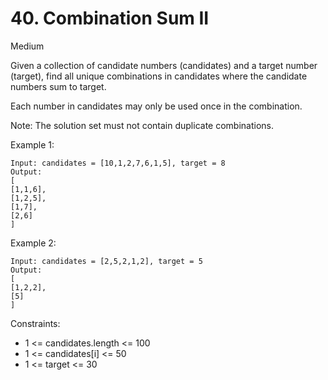 # 40. Combination Sum II
Medium

Given a collection of candidate numbers (candidates) and a target number (target), find all unique combinations in candidates where the candidate numbers sum to target.

Each number in candidates may only be used once in the combination.

Note: The solution set must not contain duplicate combinations.

 

Example 1:
```
Input: candidates = [10,1,2,7,6,1,5], target = 8
Output: 
[
[1,1,6],
[1,2,5],
[1,7],
[2,6]
]
```
Example 2:
```
Input: candidates = [2,5,2,1,2], target = 5
Output: 
[
[1,2,2],
[5]
]
```
 

Constraints:
* 1 <= candidates.length <= 100
* 1 <= candidates[i] <= 50
* 1 <= target <= 30

